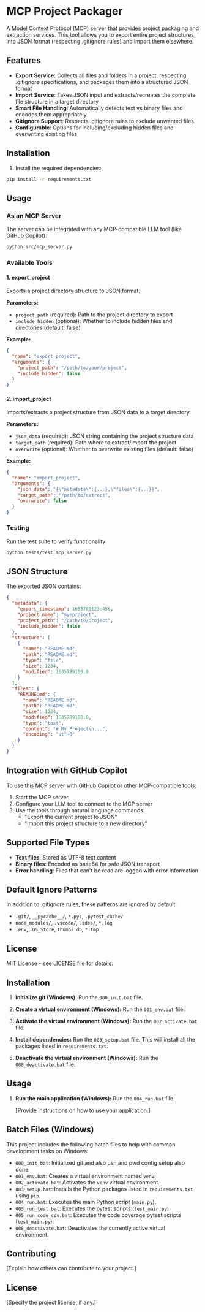 # MCP Project Packager

A Model Context Protocol (MCP) server that provides project packaging and extraction services. This tool allows you to export entire project structures into JSON format (respecting .gitignore rules) and import them elsewhere.

## Features

- **Export Service**: Collects all files and folders in a project, respecting .gitignore specifications, and packages them into a structured JSON format
- **Import Service**: Takes JSON input and extracts/recreates the complete file structure in a target directory
- **Smart File Handling**: Automatically detects text vs binary files and encodes them appropriately
- **Gitignore Support**: Respects .gitignore rules to exclude unwanted files
- **Configurable**: Options for including/excluding hidden files and overwriting existing files

## Installation

1. Install the required dependencies:

```bash
pip install -r requirements.txt
```

## Usage

### As an MCP Server

The server can be integrated with any MCP-compatible LLM tool (like GitHub Copilot):

```bash
python src/mcp_server.py
```

### Available Tools

#### 1. export_project
Exports a project directory structure to JSON format.

**Parameters:**
- `project_path` (required): Path to the project directory to export
- `include_hidden` (optional): Whether to include hidden files and directories (default: false)

**Example:**
```json
{
  "name": "export_project",
  "arguments": {
    "project_path": "/path/to/your/project",
    "include_hidden": false
  }
}
```

#### 2. import_project
Imports/extracts a project structure from JSON data to a target directory.

**Parameters:**
- `json_data` (required): JSON string containing the project structure data
- `target_path` (required): Path where to extract/import the project
- `overwrite` (optional): Whether to overwrite existing files (default: false)

**Example:**
```json
{
  "name": "import_project",
  "arguments": {
    "json_data": "{\"metadata\":{...},\"files\":{...}}",
    "target_path": "/path/to/extract",
    "overwrite": false
  }
}
```

### Testing

Run the test suite to verify functionality:

```bash
python tests/test_mcp_server.py
```

## JSON Structure

The exported JSON contains:

```json
{
  "metadata": {
    "export_timestamp": 1635789123.456,
    "project_name": "my-project",
    "project_path": "/path/to/project",
    "include_hidden": false
  },
  "structure": [
    {
      "name": "README.md",
      "path": "README.md",
      "type": "file",
      "size": 1234,
      "modified": 1635789100.0
    }
  ],
  "files": {
    "README.md": {
      "name": "README.md",
      "path": "README.md",
      "size": 1234,
      "modified": 1635789100.0,
      "type": "text",
      "content": "# My Project\n...",
      "encoding": "utf-8"
    }
  }
}
```

## Integration with GitHub Copilot

To use this MCP server with GitHub Copilot or other MCP-compatible tools:

1. Start the MCP server
2. Configure your LLM tool to connect to the MCP server
3. Use the tools through natural language commands:
   - "Export the current project to JSON"
   - "Import this project structure to a new directory"

## Supported File Types

- **Text files**: Stored as UTF-8 text content
- **Binary files**: Encoded as base64 for safe JSON transport
- **Error handling**: Files that can't be read are logged with error information

## Default Ignore Patterns

In addition to .gitignore rules, these patterns are ignored by default:
- `.git/`, `__pycache__/`, `*.pyc`, `.pytest_cache/`
- `node_modules/`, `.vscode/`, `.idea/`, `*.log`
- `.env`, `.DS_Store`, `Thumbs.db`, `*.tmp`

## License

MIT License - see LICENSE file for details.

## Installation


1.  **Initialize git (Windows):**
    Run the `000_init.bat` file.

2.  **Create a virtual environment (Windows):**
    Run the `001_env.bat` file.

3.  **Activate the virtual environment (Windows):**
    Run the `002_activate.bat` file.

4.  **Install dependencies:**
    Run the `003_setup.bat` file. This will install all the packages listed in `requirements.txt`.

5.  **Deactivate the virtual environment (Windows):**
    Run the `008_deactivate.bat` file.

## Usage

1.  **Run the main application (Windows):**
    Run the `004_run.bat` file.

    [Provide instructions on how to use your application.]

## Batch Files (Windows)

This project includes the following batch files to help with common development tasks on Windows:

* `000_init.bat`: Initialized git and also usn and pwd config setup also done.
* `001_env.bat`: Creates a virtual environment named `venv`.
* `002_activate.bat`: Activates the `venv` virtual environment.
* `003_setup.bat`: Installs the Python packages listed in `requirements.txt` using `pip`.
* `004_run.bat`: Executes the main Python script (`main.py`).
* `005_run_test.bat`: Executes the pytest  scripts (`test_main.py`).
* `005_run_code_cov.bat`: Executes the code coverage pytest  scripts (`test_main.py`).
* `008_deactivate.bat`: Deactivates the currently active virtual environment.

## Contributing

[Explain how others can contribute to your project.]

## License

[Specify the project license, if any.]
